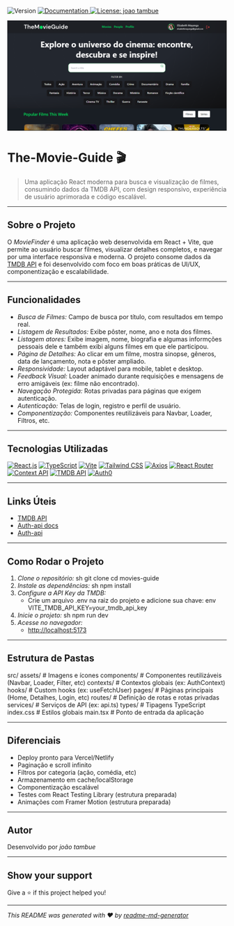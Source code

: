 <p>
  <img alt="Version" src="https://img.shields.io/badge/version-0.0.0-blue.svg?cacheSeconds=2592000" />
  <a href="Mensagens de erro (ex: filme não encontrado)" target="_blank">
    <img alt="Documentation" src="https://img.shields.io/badge/documentation-yes-brightgreen.svg" />
  </a>
  <a href="#" target="_blank">
    <img alt="License: joao tambue" src="https://img.shields.io/badge/License-joao tambue-yellow.svg" />
  </a>
</p>

<p align="center">
  <img src="./public/v3.png" alt="MovieFinder Demo" />
</p>

# The-Movie-Guide 🎬

> Uma aplicação React moderna para busca e visualização de filmes, consumindo dados da TMDB API, com design responsivo, experiência de usuário aprimorada e código escalável.

---

## Sobre o Projeto

O _MovieFinder_ é uma aplicação web desenvolvida em React + Vite, que permite ao usuário buscar filmes, visualizar detalhes completos, e navegar por uma interface responsiva e moderna. O projeto consome dados da [TMDB API](https://www.themoviedb.org/documentation/api) e foi desenvolvido com foco em boas práticas de UI/UX, componentização e escalabilidade.

---

## Funcionalidades

- _Busca de Filmes:_ Campo de busca por título, com resultados em tempo real.
- _Listagem de Resultados:_ Exibe pôster, nome, ano e nota dos filmes.
- _Listagem atores:_ Exibe imagem, nome, biografia e algumas informções pessoais dele e também exibi alguns filmes em que ele participou.
- _Página de Detalhes:_ Ao clicar em um filme, mostra sinopse, gêneros, data de lançamento, nota e pôster ampliado.
- _Responsividade:_ Layout adaptável para mobile, tablet e desktop.
- _Feedback Visual:_ Loader animado durante requisições e mensagens de erro amigáveis (ex: filme não encontrado).
- _Navegação Protegida:_ Rotas privadas para páginas que exigem autenticação.
- _Autenticação:_ Telas de login, registro e perfil de usuário.
- _Componentização:_ Componentes reutilizáveis para Navbar, Loader, Filtros, etc.

---

## Tecnologias Utilizadas

[![React.js](https://img.shields.io/badge/React.js-%2361DAFB.svg?logo=react&logoColor=black)](#)
[![TypeScript](https://img.shields.io/badge/TypeScript-%23007ACC.svg?logo=typescript&logoColor=white)](#)
[![Vite](https://img.shields.io/badge/Vite-%23646CFF.svg?logo=vite&logoColor=white)](#)
[![Tailwind CSS](https://img.shields.io/badge/TailwindCSS-%2338B2AC.svg?logo=tailwindcss&logoColor=white)](#)
[![Axios](https://img.shields.io/badge/Axios-%235A29E4.svg?logo=axios&logoColor=white)](#)
[![React Router](https://img.shields.io/badge/React_Router-%23CA4245.svg?logo=react-router&logoColor=white)](#)
[![Context API](https://img.shields.io/badge/Context_API-%2361DAFB.svg?logo=react&logoColor=white)](#)
[![TMDB API](https://img.shields.io/badge/TMDB_API-%2300d2ff.svg?logo=themoviedatabase&logoColor=white)](https://www.themoviedb.org/documentation/api)
[![Auth0](https://img.shields.io/badge/Auth0-%23EB5424.svg?logo=auth0&logoColor=white)](https://auth0.com/docs)

---

## Links Úteis

- [TMDB API](https://www.themoviedb.org/documentation/api)
- [Auth-api docs](http://localhost:5000/api-docs/#/)
- [Auth-api](https://auth-api-jwt.onrender.com)

---

## Como Rodar o Projeto

1. _Clone o repositório:_
   sh
   git clone <url-do-repo>
   cd movies-guide
2. _Instale as dependências:_
   sh
   npm install
3. _Configure a API Key da TMDB:_
   - Crie um arquivo .env na raiz do projeto e adicione sua chave:
     env
     VITE_TMDB_API_KEY=your_tmdb_api_key
4. _Inicie o projeto:_
   sh
   npm run dev
5. _Acesse no navegador:_
   - [http://localhost:5173](http://localhost:5173)

---

## Estrutura de Pastas

src/
assets/ # Imagens e ícones
components/ # Componentes reutilizáveis (Navbar, Loader, Filter, etc)
contexts/ # Contextos globais (ex: AuthContext)
hooks/ # Custom hooks (ex: useFetchUser)
pages/ # Páginas principais (Home, Detalhes, Login, etc)
routes/ # Definição de rotas e rotas privadas
services/ # Serviços de API (ex: api.ts)
types/ # Tipagens TypeScript
index.css # Estilos globais
main.tsx # Ponto de entrada da aplicação

---

## Diferenciais

- Deploy pronto para Vercel/Netlify
- Paginação e scroll infinito
- Filtros por categoria (ação, comédia, etc)
- Armazenamento em cache/localStorage
- Componentização escalável
- Testes com React Testing Library (estrutura preparada)
- Animações com Framer Motion (estrutura preparada)

---

## Autor

Desenvolvido por _joão tambue_

---

## Show your support

Give a ⭐ if this project helped you!

---

_This README was generated with ❤ by [readme-md-generator](https://github.com/kefranabg/readme-md-generator)_
